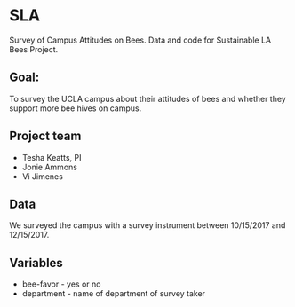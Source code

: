 # SLA

Survey of Campus Attitudes on Bees. Data and code for Sustainable LA Bees Project.

## Goal: 

To survey the UCLA campus about their attitudes of bees and whether they support more bee hives on campus. 

## Project team

* Tesha Keatts, PI 
* Jonie Ammons
* Vi Jimenes

## Data 

We surveyed the campus with a survey instrument between 10/15/2017 and 12/15/2017. 

## Variables

* bee-favor - yes or no
* department - name of department of survey taker

